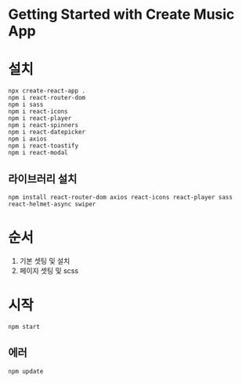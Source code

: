 # Getting Started with Create Music App

# 설치

```
npx create-react-app .
npm i react-router-dom
npm i sass
npm i react-icons
npm i react-player
npm i react-spinners
npm i react-datepicker
npm i axios
npm i react-toastify
npm i react-modal
```

## 라이브러리 설치

```
npm install react-router-dom axios react-icons react-player sass react-helmet-async swiper
```

# 순서

1.  기본 셋팅 및 설치
2.  페이지 셋팅 및 scss

# 시작

```
npm start
```

## 에러

```
npm update
```
